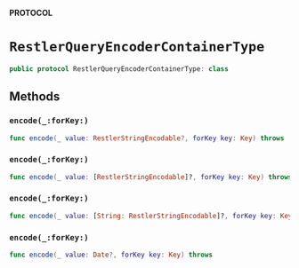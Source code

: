 **PROTOCOL**

# `RestlerQueryEncoderContainerType`

```swift
public protocol RestlerQueryEncoderContainerType: class
```

## Methods
### `encode(_:forKey:)`

```swift
func encode(_ value: RestlerStringEncodable?, forKey key: Key) throws
```

### `encode(_:forKey:)`

```swift
func encode(_ value: [RestlerStringEncodable]?, forKey key: Key) throws
```

### `encode(_:forKey:)`

```swift
func encode(_ value: [String: RestlerStringEncodable]?, forKey key: Key) throws
```

### `encode(_:forKey:)`

```swift
func encode(_ value: Date?, forKey key: Key) throws
```
